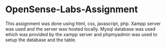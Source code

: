 # OpenSense-Labs-Assignment
This assignment was done using html, css, javascript, php.
Xampp server was used and the server was hosted locally.
Mysql database was used which was provided by the xampp server and phpmyadmin was used to setup the database and the table.

